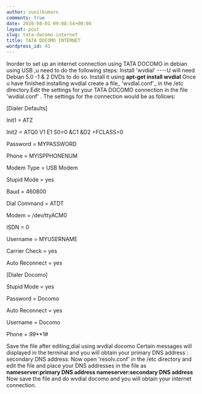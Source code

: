 ```yaml
---
author: sunilkumarn
comments: true
date: 2010-08-01 09:08:54+00:00
layout: post
slug: tata-docomo-internet
title: TATA DOCOMO INTERNET
wordpress_id: 41
---
```


Inorder to set up an internet connection using TATA DOCOMO in debian using USB ,u need to do the following steps:
Install 'wvdial' ----U will need Debian 5.0 -1 & 2 DVDs to do so.
Install it using 
**apt-get install wvdial**
Once u have finished installing wvdial create a file_ 'wvdial.conf'_ in the /etc directory.Edit the settings for your TATA DOCOMO connection in the  file 'wvdial.conf' .
The settings for the connection would be as follows:



[Dialer Defaults]

Init1 = ATZ

Init2 = ATQ0 V1 E1 S0=0 &C1 &D2 +FCLASS=0

Password = MYPASSWORD

Phone = MYISPPHONENUM

Modem Type = USB Modem

Stupid Mode = yes

Baud = 460800

Dial Command = ATDT

Modem = /dev/ttyACM0

ISDN = 0

Username = MYUSERNAME

Carrier Check = yes

Auto Reconnect = yes



[Dialer Docomo]

Stupid Mode = yes

Password = Docomo

Auto Reconnect = yes

Username = Docomo

Phone = *99***1#

Save the file after editing,dial using 
wvdial docomo
Certain messages will displayed in the terminal and you will obtain your
primary DNS address :
secondary DNS address: 
Now open 'resolv.conf' in the /etc directory and edit the file and place your DNS addresses in the file as
**nameserver:primary DNS address
nameserver:secondary DNS address**
Now save the file and do wvdial docomo and you will obtain your internet connection.





